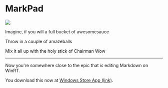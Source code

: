 # MarkPad
![](http://code52.org/DownmarkerWPF/icon.png)

Imagine, if you will a full bucket of awesomesauce

Throw in a couple of amazeballs

Mix it all up with the holy stick of Chairman Wow

---

Now you're somewhere close to the epic that *is* editing Markdown on WinRT.


You download this now at [Windows Store App (link)](http://apps.microsoft.com/windows/ko-kr/app/markpad/9a6d2b74-a7d9-4edf-9ea4-29d8f21b4c29).

